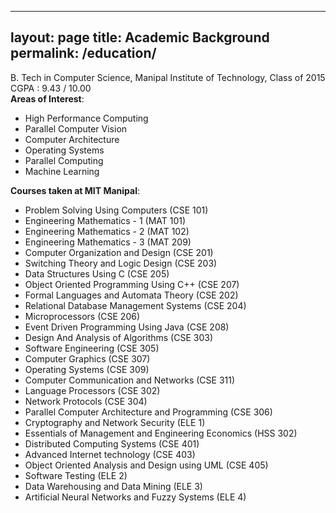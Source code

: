 
---
layout: page
title: Academic Background
permalink: /education/
---

B. Tech in Computer Science, Manipal Institute of Technology, Class of 2015 </br>
CGPA : 9.43 / 10.00 </br>
**Areas of Interest**:  </br>

- High Performance Computing 
- Parallel Computer Vision 
- Computer Architecture 
- Operating Systems 
- Parallel Computing 
- Machine Learning </br>


**Courses taken at MIT Manipal**: </br>
- Problem Solving Using Computers (CSE 101)
- Engineering Mathematics - 1 (MAT 101)
- Engineering Mathematics - 2 (MAT 102)
- Engineering Mathematics - 3 (MAT 209)
- Computer Organization and Design (CSE 201)
- Switching Theory and Logic Design (CSE 203)
- Data Structures Using C (CSE 205)
- Object Oriented Programming Using C++ (CSE 207)
- Formal Languages and Automata Theory (CSE 202)
- Relational Database Management Systems (CSE 204)
- Microprocessors (CSE 206)
- Event Driven Programming Using Java (CSE 208)
- Design And Analysis of Algorithms (CSE 303)
- Software Engineering (CSE 305)
- Computer Graphics (CSE 307)
- Operating Systems (CSE 309)
- Computer Communication and Networks (CSE 311)
- Language Processors (CSE 302)
- Network Protocols (CSE 304)
- Parallel Computer Architecture and Programming (CSE 306)
- Cryptography and Network Security (ELE 1)
- Essentials of Management and Engineering Economics (HSS 302)
- Distributed Computing Systems (CSE 401)
- Advanced Internet technology (CSE 403)
- Object Oriented Analysis and Design using UML (CSE 405)
- Software Testing (ELE 2)
- Data Warehousing and Data Mining (ELE 3)
- Artificial Neural Networks and Fuzzy Systems (ELE 4)


